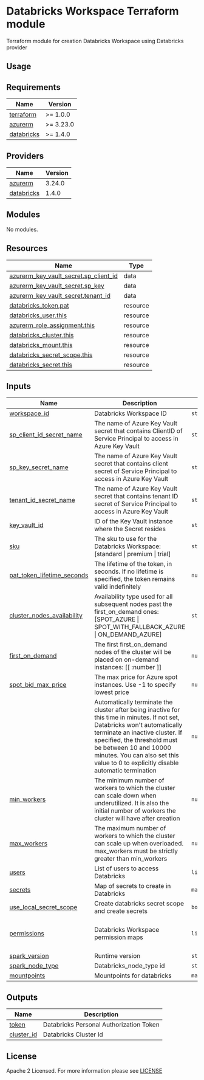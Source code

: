 # Databricks Workspace Terraform module
Terraform module for creation Databricks Workspace using Databricks provider

## Usage

<!-- BEGIN_TF_DOCS -->
## Requirements

| Name                                                                         | Version   |
| ---------------------------------------------------------------------------- | --------- |
| <a name="requirement_terraform"></a> [terraform](#requirement\_terraform)    | >= 1.0.0  |
| <a name="requirement_azurerm"></a> [azurerm](#requirement\_azurerm)          | >= 3.23.0 |
| <a name="requirement_databricks"></a> [databricks](#requirement\_databricks) | >= 1.4.0  |

## Providers

| Name                                                                   | Version |
| ---------------------------------------------------------------------- | ------- |
| <a name="provider_azurerm"></a> [azurerm](#provider\_azurerm)          | 3.24.0  |
| <a name="provider_databricks"></a> [databricks](#provider\_databricks) | 1.4.0   |

## Modules

No modules.

## Resources

| Name                                                                                                                                      | Type     |
| ----------------------------------------------------------------------------------------------------------------------------------------- | -------- |
| [azurerm_key_vault_secret.sp_client_id](https://registry.terraform.io/providers/hashicorp/azurerm/latest/docs/resources/key_vault_secret) | data     |
| [azurerm_key_vault_secret.sp_key](https://registry.terraform.io/providers/hashicorp/azurerm/latest/docs/resources/key_vault_secret)       | data     |
| [azurerm_key_vault_secret.tenant_id](https://registry.terraform.io/providers/hashicorp/azurerm/latest/docs/resources/key_vault_secret)    | data     |
| [databricks_token.pat](https://registry.terraform.io/providers/databricks/databricks/latest/docs/resources/token)                         | resource |
| [databricks_user.this](https://registry.terraform.io/providers/databricks/databricks/latest/docs/resources/user)                          | resource |
| [azurerm_role_assignment.this](https://registry.terraform.io/providers/hashicorp/azurerm/latest/docs/resources/role_assignment)           | resource |
| [databricks_cluster.this](https://registry.terraform.io/providers/databricks/databricks/latest/docs/resources/cluster)                    | resource |
| [databricks_mount.this](https://registry.terraform.io/providers/databricks/databricks/latest/docs/resources/mount)                        | resource |
| [databricks_secret_scope.this](https://registry.terraform.io/providers/databricks/databricks/latest/docs/resources/secret_scope)          | resource |
| [databricks_secret.this](https://registry.terraform.io/providers/databricks/databricks/latest/docs/resources/secret)                      | resource |

## Inputs

| Name                                                                                                                   | Description                                                                                                                                                                                                                                                                                                 | Type                | Default                                                                     | Required |
| ---------------------------------------------------------------------------------------------------------------------- | ----------------------------------------------------------------------------------------------------------------------------------------------------------------------------------------------------------------------------------------------------------------------------------------------------------- | ------------------- | --------------------------------------------------------------------------- | :------: |
| <a name="input_workspace_id"></a> [workspace\_id](#input\_workspace\_id)                                               | Databricks Workspace ID                                                                                                                                                                                                                                                                                     | `string`            | n/a                                                                         |   yes    |
| <a name="input_sp_client_id_secret_name"></a> [sp\_client\_id\_secret\_name](#input\_sp\_client\_id\_secret\_name)     | The name of Azure Key Vault secret that contains ClientID of Service Principal to access in Azure Key Vault                                                                                                                                                                                                 | `string`            | n/a                                                                         |   yes    |
| <a name="input_sp_key_secret_name"></a> [sp\_key\_secret\_name](#input\_sp\_key\_secret\_name)                         | The name of Azure Key Vault secret that contains client secret of Service Principal to access in Azure Key Vault                                                                                                                                                                                            | `string`            | n/a                                                                         |   yes    |
| <a name="input_tenant_id_secret_name"></a> [tenant\_id\_secret\_name](#input\_tenant\_id\_secret\_name)                | The name of Azure Key Vault secret that contains tenant ID secret of Service Principal to access in Azure Key Vault                                                                                                                                                                                         | `string`            | n/a                                                                         |   yes    |
| <a name="input_key_vault_id"></a> [key\_vault\_id](#input\_key\_vault\_id)                                             | ID of the Key Vault instance where the Secret resides                                                                                                                                                                                                                                                       | `string`            | n/a                                                                         |   yes    |
| <a name="input_sku"></a> [sku](#input\_sku)                                                                            | The sku to use for the Databricks Workspace: [standard \| premium \| trial]                                                                                                                                                                                                                                 | `string`            | "standard"                                                                  |    no    |
| <a name="input_pat_token_lifetime_seconds"></a> [pat\_token\_lifetime\_seconds](#input\_pat\_token\_lifetime\_seconds) | The lifetime of the token, in seconds. If no lifetime is specified, the token remains valid indefinitely                                                                                                                                                                                                    | `number`            | 315569520                                                                   |    no    |
| <a name="input_cluster_nodes_availability"></a> [cluster\_nodes\_availability](#input\_cluster\_nodes\_availability)   | Availability type used for all subsequent nodes past the first_on_demand ones: [SPOT_AZURE \| SPOT_WITH_FALLBACK_AZURE \| ON_DEMAND_AZURE]                                                                                                                                                                  | `string`            | null                                                                        |    no    |
| <a name="input_first_on_demand"></a> [first\_on\_demand](#input\_first\_on\_demand)                                    | The first first_on_demand nodes of the cluster will be placed on on-demand instances: [[ \:number ]]                                                                                                                                                                                                        | `number`            | 0                                                                           |    no    |
| <a name="input_spot_bid_max_price"></a> [spot\_bid\_max\_price](#input\_spot\_bid\_max\_price)                         | The max price for Azure spot instances. Use -1 to specify lowest price                                                                                                                                                                                                                                      | `number`            | -1                                                                          |    no    |
| <a name="input_autotermination\_minutes"></a> [](#input\_autotermination\_minutes)                                     | Automatically terminate the cluster after being inactive for this time in minutes. If not set, Databricks won't automatically terminate an inactive cluster. If specified, the threshold must be between 10 and 10000 minutes. You can also set this value to 0 to explicitly disable automatic termination | `number`            | 15                                                                          |    no    |
| <a name="input_min_workers"></a> [min\_workers](#input\_min\_workers)                                                  | The minimum number of workers to which the cluster can scale down when underutilized. It is also the initial number of workers the cluster will have after creation                                                                                                                                         | `number`            | 0                                                                           |    no    |
| <a name="input_max_workers"></a> [max\_workers](#input\_max\_workers)                                                  | The maximum number of workers to which the cluster can scale up when overloaded. max_workers must be strictly greater than min_workers                                                                                                                                                                      | `number`            | 1                                                                           |    no    |
| <a name="input_users"></a> [users](#input\_users)                                                                      | List of users to access Databricks                                                                                                                                                                                                                                                                          | `list(string)`      | []                                                                          |    no    |
| <a name="input_secrets"></a> [secrets](#input\_secrets)                                                                | Map of secrets to create in Databricks                                                                                                                                                                                                                                                                      | `map(any)`          | {}                                                                          |    no    |
| <a name="input_use_local_secret_scope"></a> [use\_local\_secret\_scope](#input\_use\_local\_secret\_scope)             | Create databricks secret scope and create secrets                                                                                                                                                                                                                                                           | `bool`              | false                                                                       |    no    |
| <a name="input_permissions"></a> [permissions](#input\_permissions)                                                    | Databricks Workspace permission maps                                                                                                                                                                                                                                                                        | `list(map(string))` | <pre> [{   <br>   object_id = null   <br>   role      = null <br> }] </pre> |    no    |
| <a name="input_spark_version"></a> [spark\_version](#input\_spark\_version)                                            | Runtime version                                                                                                                                                                                                                                                                                             | `string`            | "9.1.x-scala2.12"                                                           |    no    |
| <a name="input_node_type"></a> [spark\_node\_type](#input\_node\_type)                                                 | Databricks_node_type id                                                                                                                                                                                                                                                                                     | `string`            | "Standard_D3_v2"                                                            |    no    |
| <a name="input_mountpoints"></a> [mountpoints](#input\_mountpoints)                                                    | Mountpoints for databricks                                                                                                                                                                                                                                                                                  | `map(any)`          | null                                                                        |    no    |

## Outputs

| Name                                                                 | Description                             |
| -------------------------------------------------------------------- | --------------------------------------- |
| <a name="output_token"></a> [token](#output\_token)                  | Databricks Personal Authorization Token |
| <a name="output_cluster_id"></a> [cluster\_id](#output\_cluster\_id) | Databricks Cluster Id                   |
<!-- END_TF_DOCS -->

## License

Apache 2 Licensed. For more information please see [LICENSE](https://github.com/data-platform-hq/terraform-databricks-databricks-runtime/blob/main/LICENSE)
